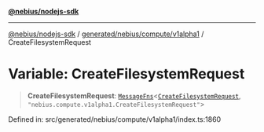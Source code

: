 [**@nebius/nodejs-sdk**](../../../../../README.md)

---

[@nebius/nodejs-sdk](../../../../../README.md) / [generated/nebius/compute/v1alpha1](../README.md) / CreateFilesystemRequest

# Variable: CreateFilesystemRequest

> **CreateFilesystemRequest**: [`MessageFns`](../../../../../runtime/protos/core/interfaces/MessageFns.md)\<[`CreateFilesystemRequest`](../interfaces/CreateFilesystemRequest.md), `"nebius.compute.v1alpha1.CreateFilesystemRequest"`\>

Defined in: src/generated/nebius/compute/v1alpha1/index.ts:1860
